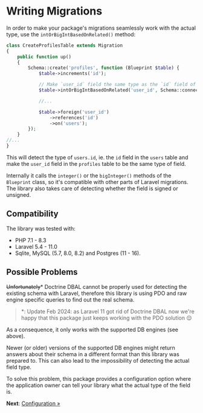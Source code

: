 # Writing Migrations

In order to make your package's migrations seamlessly work with the actual type, use the
`intOrBigIntBasedOnRelated()` method:

```php
class CreateProfilesTable extends Migration
{
    public function up()
    {
        Schema::create('profiles', function (Blueprint $table) {
            $table->increments('id');

            // Make `user_id` field the same type as the `id` field of the `user` table:
            $table->intOrBigIntBasedOnRelated('user_id', Schema::connection(null), 'users.id');

            //...

            $table->foreign('user_id')
                ->references('id')
                ->on('users');
        });
    }
//...
}
```

This will detect the type of `users.id`, ie. the `id` field in the `users` table and make the
`user_id` field in the `profiles` table to be the same type of field.

Internally it calls the `integer()` or the `bigInteger()` methods of the `Blueprint` class, so it's
compatible with other parts of Laravel migrations. The library also takes care of detecting whether
the field is signed or unsigned.

## Compatibility

The library was tested with:

- PHP 7.1 - 8.3
- Laravel 5.4 - 11.0
- Sqlite, MySQL (5.7, 8.0, 8.2) and Postgres (11 - 16).

## Possible Problems

~~Unfortunately~~* Doctrine DBAL cannot be properly used for detecting the existing schema with Laravel,
therefore this library is using PDO and raw engine specific queries to find out the real schema.

> *: Update Feb 2024: as Laravel 11 got rid of Doctrine DBAL now we're happy that this package just keeps working with the PDO solution 😌

As a consequence, it only works with the supported DB engines (see above).

Newer (or older) versions of the supported DB engines might return answers about their schema in a
different format than this library was prepared to. This can also lead to the impossibility of
detecting the actual field type.

To solve this problem, this package provides a configuration option where the application owner can
tell your library what the actual type of the field is.

**Next**: [Configuration &raquo;](configuration.md)
